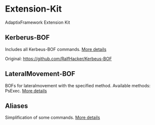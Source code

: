 # Extension-Kit
AdaptixFramework Extension Kit

## Kerberus-BOF

Includes all Kerbeus-BOF commands. [More details](https://github.com/Adaptix-Framework/Extension-Kit/blob/main/Kerbeus-BOF/README.md)

Original: https://github.com/RalfHacker/Kerbeus-BOF

## LateralMovement-BOF

BOFs for lateralmovement with the specified method. Available methods: PsExec. [More details](https://github.com/Adaptix-Framework/Extension-Kit/blob/main/LateralMovement-BOF/README.md)

## Aliases

Simplification of some commands. [More details](https://github.com/Adaptix-Framework/Extension-Kit/blob/main/Aliases/README.md)
